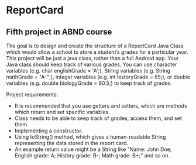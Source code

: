 # ReportCard
## Fifth project in ABND course
The goal is to design and create the structure of a ReportCard Java Class which would allow a school to store a student’s grades for a particular year. This project will be just a java class, rather than a full Android app.
Your Java class should keep track of various grades. You can use character variables (e.g. char englishGrade = 'A';), String variables (e.g. String mathGrade = "A-";), integer variables (e.g. int historyGrade = 85;), or double variables (e.g. double biologyGrade = 90.5;) to keep track of grades.

Project requirements:
- It is recommended that you use getters and setters, which are methods which return and set specific variables.
- Class needs to be able to keep track of grades, access them, and set them.
- Implementing a constructor.
- Using toString() method, which gives a human-readable String representing the data stored in the report card. 
- An example return value might be a String like "Name: John Doe; English grade: A; History grade: B-; Math grade: B+;" and so on.






